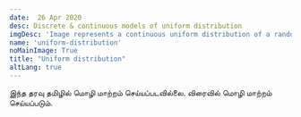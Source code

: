```yaml
---
date:  26 Apr 2020
desc: Discrete & continuous models of uniform distribution
imgDesc: 'Image represents a continuous uniform distribution of a random numbers'
name: 'uniform-distribution'
noMainImage: True
title: "Uniform distribution"
altLang: true
---
```


இந்த தரவு தமிழில் மொழி மாற்றம் செய்யப்படவில்லை. விரைவில் மொழி மாற்றம் செய்யப்படும்.


<style>




</style>